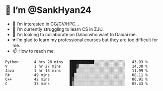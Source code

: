 # 👋 I’m @SankHyan24

- 👀 I’m interested in CG/CV/HPC...
- 🌱 I’m currently struggling to learn CS in ZJU.
- 💞️ I’m looking to collaborate on Dalao who want to Daidai me.
- 💔 I’m glad to learn my professional courses but they are too difficult for me.
- 📫 How to reach me:


<!---
SankHyan24/SankHyan24 is a ✨ special ✨ repository because its `README.md` (this file) appears on your GitHub profile.
You can click the Preview link to take a look at your changes.
--->
<!--START_SECTION:waka-->

```text
Python       4 hrs 28 mins   ███████████░░░░░░░░░░░░░░   43.93 %
V            1 hr 27 mins    ███▓░░░░░░░░░░░░░░░░░░░░░   14.30 %
Java         1 hr 13 mins    ███░░░░░░░░░░░░░░░░░░░░░░   11.99 %
F#           49 mins         ██░░░░░░░░░░░░░░░░░░░░░░░   08.11 %
C++          42 mins         █▓░░░░░░░░░░░░░░░░░░░░░░░   06.91 %
C            33 mins         █▒░░░░░░░░░░░░░░░░░░░░░░░   05.43 %
```

<!--END_SECTION:waka-->
